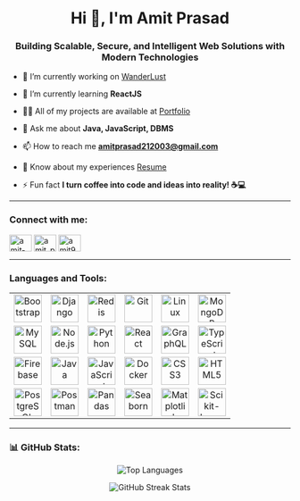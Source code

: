 <h1 align="center">Hi 👋, I'm Amit Prasad</h1>
<h3 align="center">Building Scalable, Secure, and Intelligent Web Solutions with Modern Technologies</h3>

- 🔭 I’m currently working on [WanderLust](https://github.com/AmitPrasad212003/WanderLust-FULL_STACK-)

- 🌱 I’m currently learning **ReactJS**

- 👨‍💻 All of my projects are available at [Portfolio](https://portfolio-amitprasads-projects.vercel.app/)

- 💬 Ask me about **Java, JavaScript, DBMS**

- 📫 How to reach me **amitprasad212003@gmail.com**

- 📄 Know about my experiences [Resume](https://drive.google.com/file/d/1-M2Pyo6fqEwXKxoY0FSpI4eRh7dq4wpA/view?usp=drive_link)

- ⚡ Fun fact **I turn coffee into code and ideas into reality! ☕💻**

---

### Connect with me:
<p align="left">
<a href="https://linkedin.com/in/amit-prasad21" target="blank"><img align="center" src="https://raw.githubusercontent.com/rahuldkjain/github-profile-readme-generator/master/src/images/icons/Social/linked-in-alt.svg" alt="amit-prasad21" height="30" width="40" /></a>
<a href="https://instagram.com/amit_prasad_70" target="blank"><img align="center" src="https://raw.githubusercontent.com/rahuldkjain/github-profile-readme-generator/master/src/images/icons/Social/instagram.svg" alt="amit_prasad_70" height="30" width="40" /></a>
<a href="https://www.leetcode.com/amit9733481931" target="blank"><img align="center" src="https://raw.githubusercontent.com/rahuldkjain/github-profile-readme-generator/master/src/images/icons/Social/leet-code.svg" alt="amit9733481931" height="30" width="40" /></a>
</p>

---

### Languages and Tools:
<table align="center">
  <tr>
    <td align="center">
      <a href="https://getbootstrap.com" target="_blank">
        <img src="https://cdn.jsdelivr.net/gh/devicons/devicon/icons/bootstrap/bootstrap-original.svg" alt="Bootstrap" width="50"/>
      </a>
    </td>
    <td align="center">
      <a href="https://www.djangoproject.com/" target="_blank">
        <img src="https://cdn.jsdelivr.net/gh/devicons/devicon/icons/django/django-plain.svg" alt="Django" width="50"/>
      </a>
    </td>
    <td align="center">
      <a href="https://redis.io/" target="_blank">
        <img src="https://cdn.jsdelivr.net/gh/devicons/devicon/icons/redis/redis-original.svg" alt="Redis" width="50"/>
      </a>
    </td>
    <td align="center">
      <a href="https://git-scm.com/" target="_blank">
        <img src="https://cdn.jsdelivr.net/gh/devicons/devicon/icons/git/git-original.svg" alt="Git" width="50"/>
      </a>
    </td>
    <td align="center">
      <a href="https://www.linux.org/" target="_blank">
        <img src="https://cdn.jsdelivr.net/gh/devicons/devicon/icons/linux/linux-original.svg" alt="Linux" width="50"/>
      </a>
    </td>
    <td align="center">
      <a href="https://www.mongodb.com/" target="_blank">
        <img src="https://cdn.jsdelivr.net/gh/devicons/devicon/icons/mongodb/mongodb-original.svg" alt="MongoDB" width="50"/>
      </a>
    </td>
  </tr>
  <tr>
    <td align="center">
      <a href="https://www.mysql.com/" target="_blank">
        <img src="https://cdn.jsdelivr.net/gh/devicons/devicon/icons/mysql/mysql-original.svg" alt="MySQL" width="50"/>
      </a>
    </td>
    <td align="center">
      <a href="https://nodejs.org" target="_blank">
        <img src="https://cdn.jsdelivr.net/gh/devicons/devicon/icons/nodejs/nodejs-original.svg" alt="Node.js" width="50"/>
      </a>
    </td>
    <td align="center">
      <a href="https://www.python.org" target="_blank">
        <img src="https://cdn.jsdelivr.net/gh/devicons/devicon/icons/python/python-original.svg" alt="Python" width="50"/>
      </a>
    </td>
    <td align="center">
      <a href="https://reactjs.org/" target="_blank">
        <img src="https://cdn.jsdelivr.net/gh/devicons/devicon/icons/react/react-original.svg" alt="React" width="50"/>
      </a>
    </td>
    <td align="center">
      <a href="https://graphql.org/" target="_blank">
        <img src="https://cdn.jsdelivr.net/gh/devicons/devicon/icons/graphql/graphql-plain.svg" alt="GraphQL" width="50"/>
      </a>
    </td>
    <td align="center">
      <a href="https://www.typescriptlang.org/" target="_blank">
        <img src="https://cdn.jsdelivr.net/gh/devicons/devicon/icons/typescript/typescript-original.svg" alt="TypeScript" width="50"/>
      </a>
    </td>
  </tr>
  <tr>
    <td align="center">
      <a href="https://firebase.google.com/" target="_blank">
        <img src="https://cdn.jsdelivr.net/gh/devicons/devicon/icons/firebase/firebase-plain.svg" alt="Firebase" width="50"/>
      </a>
    </td>
    <td align="center">
      <a href="https://www.java.com" target="_blank">
        <img src="https://cdn.jsdelivr.net/gh/devicons/devicon/icons/java/java-original.svg" alt="Java" width="50"/>
      </a>
    </td>
    <td align="center">
      <a href="https://developer.mozilla.org/en-US/docs/Web/JavaScript" target="_blank">
        <img src="https://cdn.jsdelivr.net/gh/devicons/devicon/icons/javascript/javascript-original.svg" alt="JavaScript" width="50"/>
      </a>
    </td>
    <td align="center">
      <a href="https://www.docker.com/" target="_blank">
        <img src="https://cdn.jsdelivr.net/gh/devicons/devicon/icons/docker/docker-original.svg" alt="Docker" width="50"/>
      </a>
    </td>
    <td align="center">
      <a href="https://www.w3schools.com/css/" target="_blank">
        <img src="https://cdn.jsdelivr.net/gh/devicons/devicon/icons/css3/css3-original.svg" alt="CSS3" width="50"/>
      </a>
    </td>
    <td align="center">
      <a href="https://www.w3.org/html/" target="_blank">
        <img src="https://cdn.jsdelivr.net/gh/devicons/devicon/icons/html5/html5-original.svg" alt="HTML5" width="50"/>
      </a>
    </td>
  </tr>
  <tr>
    <td align="center">
      <a href="https://www.postgresql.org" target="_blank">
        <img src="https://cdn.jsdelivr.net/gh/devicons/devicon/icons/postgresql/postgresql-original.svg" alt="PostgreSQL" width="50"/>
      </a>
    </td>
    <td align="center">
      <a href="https://postman.com" target="_blank">
        <img src="https://www.vectorlogo.zone/logos/getpostman/getpostman-icon.svg" alt="Postman" width="50"/>
      </a>
    </td>
    <td align="center">
      <a href="https://pandas.pydata.org/" target="_blank">
        <img src="https://cdn.jsdelivr.net/gh/devicons/devicon/icons/pandas/pandas-original.svg" alt="Pandas" width="50"/>
      </a>
    </td>
    <td align="center">
      <a href="https://seaborn.pydata.org/" target="_blank">
        <img src="https://seaborn.pydata.org/_images/logo-mark-lightbg.svg" alt="Seaborn" width="50"/>
      </a>
    </td>
    <td align="center">
      <a href="https://matplotlib.org/" target="_blank">
        <img src="https://matplotlib.org/_static/images/logo2.svg" alt="Matplotlib" width="50"/>
      </a>
    </td>
    <td align="center">
      <a href="https://scikit-learn.org/" target="_blank">
        <img src="https://scikit-learn.org/stable/_static/scikit-learn-logo-small.png" alt="Scikit-Learn" width="50"/>
      </a>
    </td>
  </tr>
</table>








---

### 📊 GitHub Stats:
<p align="center">
  <img src="https://github-readme-stats.vercel.app/api/top-langs/?username=AmitPrasad212003&layout=compact&theme=dark" alt="Top Languages" />
</p>

<div align="center">
  <img src="https://streak-stats.demolab.com?user=AmitPrasad212003&theme=dark&hide_border=true" alt="GitHub Streak Stats">
</div>





